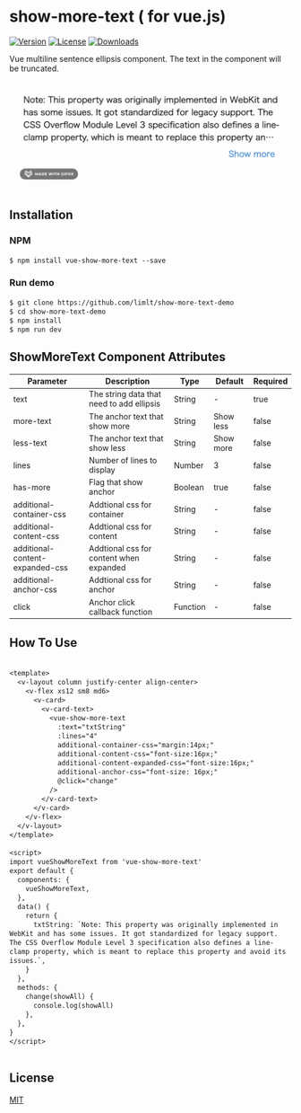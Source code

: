 # show-more-text ( for vue.js)

[![Version](https://img.shields.io/npm/v/vue-show-more-text.svg)](https://www.npmjs.com/package/vue-show-more-text) [![License](https://img.shields.io/npm/l/vue-show-more-text.svg)](https://www.npmjs.com/package/vue-show-more-text) [![Downloads](https://img.shields.io/npm/dt/vue-show-more-text.svg)](https://www.npmjs.com/package/vue-show-more-text)

Vue multiline sentence ellipsis component. The text in the component will be truncated.

![エビフライトライアングル](doc/img/vue-show-mote-text-demo.gif "サンプル")

## Installation

### NPM
```
$ npm install vue-show-more-text --save
```

### Run demo 
```
$ git clone https://github.com/limlt/show-more-text-demo
$ cd show-more-text-demo
$ npm install
$ npm run dev
```

## ShowMoreText Component Attributes

| Parameter        | Description           | Type               | Default       |  Required   |
|------------|----------------|--------------------|--------------|----------------|
| text | The string data that need to add ellipsis | String | -   | true |
| more-text | The anchor text that show more | String | Show less   | false |
| less-text | The anchor text that show less | String | Show more   | false |
| lines  | Number of lines to display | Number | 3  | false |
| has-more | Flag that show anchor | Boolean | true | false |
| additional-container-css | Addtional css for container | String| - | false |
| additional-content-css | Addtional css for content  | String | - | false |
| additional-content-expanded-css | Addtional css for content when expanded  | String | - | false |
| additional-anchor-css | Addtional css for anchor  | String | - | false |
| click | Anchor click callback function |  Function | - | false |

## How To Use

```

<template>
  <v-layout column justify-center align-center>
    <v-flex xs12 sm8 md6>
      <v-card>
        <v-card-text>
          <vue-show-more-text
            :text="txtString"
            :lines="4"
            additional-container-css="margin:14px;"
            additional-content-css="font-size:16px;"
            additional-content-expanded-css="font-size:16px;"
            additional-anchor-css="font-size: 16px;"
            @click="change"
          />
        </v-card-text>
      </v-card>
    </v-flex>
  </v-layout>
</template>

<script>
import vueShowMoreText from 'vue-show-more-text'
export default {
  components: {
    vueShowMoreText,
  },
  data() {
    return {
      txtString: `Note: This property was originally implemented in WebKit and has some issues. It got standardized for legacy support. The CSS Overflow Module Level 3 specification also defines a line-clamp property, which is meant to replace this property and avoid its issues.`,
    }
  },
  methods: {
    change(showAll) {
      console.log(showAll)
    },
  },
}
</script>


```


## License

[MIT](http://opensource.org/licenses/MIT)
